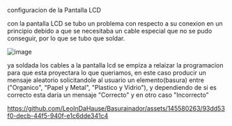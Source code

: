 configuracion de la Pantalla LCD

con la pantalla LCD se tubo un problema con respecto a su conexion en un principio debido a que se necesitaba un cable 
especial que no se pudo conseguir, por lo que se tubo que soldar.

![image](https://github.com/LeoInDaHause/Basurainador/assets/145580263/c429ed70-e1bf-4f7f-9272-38f1188ebaa4)

ya soldada los cables a la pantalla lcd se empiza a relaizar la programacion para que esta proyectara lo que queriamos,
en este caso producir un mensaje aleatorio solicitandole al usuario un elemento(basura) entre ("Organico", "Papel y Metal",
"Plastico y Vidrio"), y dependiendo de si es correcto esta daria un mensaje "Correcto" y en otro caso "Incorrecto"

https://github.com/LeoInDaHause/Basurainador/assets/145580263/93dd53f0-decb-44f5-940f-e1c6dde341c4
